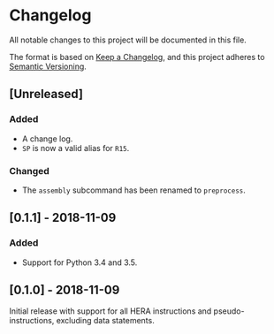 # Changelog
All notable changes to this project will be documented in this file.

The format is based on [Keep a Changelog](https://keepachangelog.com/en/1.0.0/), and this project adheres to [Semantic Versioning](https://semver.org/spec/v2.0.0.html).

## [Unreleased]
### Added
- A change log.
- `SP` is now a valid alias for `R15`.

### Changed
- The `assembly` subcommand has been renamed to `preprocess`.

## [0.1.1] - 2018-11-09
### Added
- Support for Python 3.4 and 3.5.

## [0.1.0] - 2018-11-09
Initial release with support for all HERA instructions and pseudo-instructions, excluding data statements.
